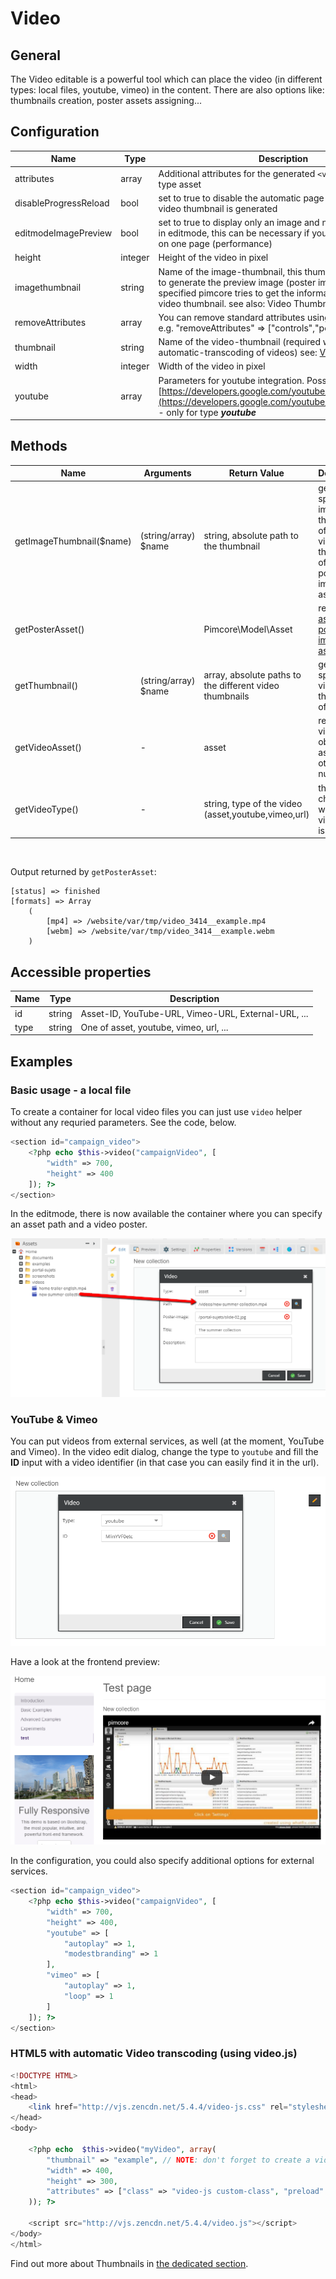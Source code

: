 # Video

## General

The Video editable is a powerful tool which can place the video (in different types: local files, youtube, vimeo) in the content.
There are also options like: thumbnails creation, poster assets assigning...

## Configuration

| Name                    | Type      | Description                                                                                                                                                                                                             |
|-------------------------|-----------|-------------------------------------------------------------------------------------------------------------------------------------------------------------------------------------------------------------------------|
| attributes              | array     | Additional attributes for the generated ```<video>``` tag - only for type asset                                                                                                                                         |
| disableProgressReload   | bool      | set to true to disable the automatic page refresh while the video thumbnail is generated                                                                                                                                |
| editmodeImagePreview    | bool      | set to true to display only an image and not the video player in editmode, this can be necessary if you have many videos on one page (performance)                                                                      |
| height                  | integer   | Height of the video in pixel                                                                                                                                                                                            |
| imagethumbnail          | string    | Name of the image-thumbnail, this thumbnail config is used to generate the preview image (poster image), if not specified pimcore tries to get the information out of the video thumbnail. see also: Video Thumbnails   |
| removeAttributes        | array     | You can remove standard attributes using this configuration, e.g. "removeAttributes" => ["controls","poster"]                                                                                                           |
| thumbnail               | string    | Name of the video-thumbnail (required when using automatic-transcoding of videos) see: [Video Thumbnails](../../04_Assets/03_Working_with_Thumbnails/03_Video_Thumbnails.md)                                            |
| width                   | integer   | Width of the video in pixel                                                                                                                                                                                             |
| youtube                 | array     | Parameters for youtube integration. Possible parameters: [https://developers.google.com/youtube/player_parameters](https://developers.google.com/youtube/player_parameters) - only for type ***youtube***               |

## Methods

| Name                     | Arguments            | Return Value                                            | Description                                                                                   |
|--------------------------|----------------------|---------------------------------------------------------|-----------------------------------------------------------------------------------------------|
| getImageThumbnail($name) | (string/array) $name | string, absolute path to the thumbnail                  | get a specific image thumbnail of the video, or a thumbnail of the poster image (if assigned) |
| getPosterAsset()         |                      | Pimcore\Model\Asset                                     | returns the [assigned poster image asset](#posterReturnedValue)                                                       |
| getThumbnail()           | (string/array) $name | array, absolute paths to the different video thumbnails | get a specific video-thumbnail of the video                                                   |
| getVideoAsset()          | -                    | asset                                                   | returns the video asset object if assigned, otherwise null                                    |
| getVideoType()           | -                    | string, type of the video (asset,youtube,vimeo,url)     | this is to check which video type is assigned                                                 |

<a name="posterReturnedValue">&nbsp;</a>

Output returned by ```getPosterAsset```:
```
[status] => finished
[formats] => Array
    (
        [mp4] => /website/var/tmp/video_3414__example.mp4
        [webm] => /website/var/tmp/video_3414__example.webm
    )
```

## Accessible properties

| Name | Type   | Description                                         |
|------|--------|-----------------------------------------------------|
| id   | string | Asset-ID, YouTube-URL, Vimeo-URL, External-URL, ... |
| type | string | One of asset, youtube, vimeo, url, ...              |

## Examples

### Basic usage - a local file

To create a container for local video files you can just use ```video``` helper without any requried parameters.
See the code, below.

```php
<section id="campaign_video">
    <?php echo $this->video("campaignVideo", [
        "width" => 700,
        "height" => 400
    ]); ?>
</section>
```

In the editmode, there is now available the container where you can specify an asset path and a video poster. 

![Video editable window - editmode](../../img/editables_video_localtype_editmode.png)


### YouTube & Vimeo

You can put videos from external services, as well (at the moment, YouTube and Vimeo).
In the video edit dialog, change the type to ```youtube``` and fill the **ID** input with a video identifier 
(in that case you can easily find it in the url).

![Video editable - YouTube configuration - editmode](../../img/editables_video_youtube_editmode.png)

Have a look at the frontend preview:
 
![Video editable - YouTube configuration - frontend](../../img/editables_video_youtube_frontend.png)

In the configuration, you could also specify additional options for external services.

```php
<section id="campaign_video">
    <?php echo $this->video("campaignVideo", [
        "width" => 700,
        "height" => 400,
        "youtube" => [
            "autoplay" => 1,
            "modestbranding" => 1
        ],
        "vimeo" => [
            "autoplay" => 1,
            "loop" => 1
        ]
    ]); ?>
</section>
```

### HTML5 with automatic Video transcoding (using video.js)
```php
<!DOCTYPE HTML>
<html>
<head>
    <link href="http://vjs.zencdn.net/5.4.4/video-js.css" rel="stylesheet">
</head>
<body>
 
    <?php echo  $this->video("myVideo", array(
        "thumbnail" => "example", // NOTE: don't forget to create a video thumbnail
        "width" => 400,
        "height" => 300,
        "attributes" => ["class" => "video-js custom-class", "preload" => "auto", "controls" => "", "data-custom-attr" => "my-test"]
    )); ?>
 
    <script src="http://vjs.zencdn.net/5.4.4/video.js"></script>
</body>
</html>
```

Find out more about Thumbnails in [the dedicated section](../../04_Assets/03_Working_with_Thumbnails/03_Video_Thumbnails.md).

